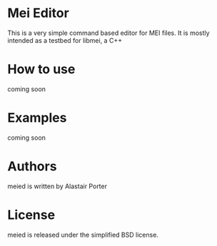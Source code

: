 Mei Editor
==========

This is a very simple command based editor for MEI files. It is mostly intended as a testbed
for libmei, a C++ 

How to use
==========
coming soon

Examples
========
coming soon

Authors
=======
meied is written by Alastair Porter

License
=======
meied is released under the simplified BSD license.
